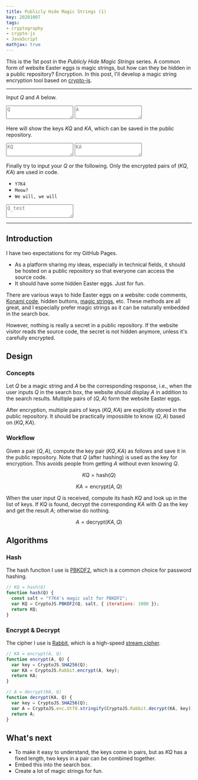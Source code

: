 ```yaml
---
title: Publicly Hide Magic Strings (1)
key: 20201007
tags:
- cryptography
- crypto-js
- JavaScript
mathjax: true
---
```


This is the 1st post in the _Publicly Hide Magic Strings_ series. A common form of website Easter eggs is magic strings, but how can they be hidden in a public repository? Encryption. In this post, I'll develop a magic string encryption tool based on [crypto-js](https://github.com/brix/crypto-js).



<!-- more -->



***

Input $Q$ and $A$ below.

<textarea id="Q" placeholder="Q" oninput="generateKeys()"></textarea>
<textarea id="A" placeholder="A" oninput="generateKeys()"></textarea>

Here will show the keys $KQ$ and $KA$, which can be saved in the public repository.

<textarea id="KQ" placeholder="KQ" readonly></textarea>
<textarea id="KA" placeholder="KA" readonly></textarea>

Finally try to input your $Q$ or the following. Only the encrypted pairs of $(KQ, KA)$ are used in code.

* `Y7K4`
* `Meow?`
* `We will, we will`

<textarea id="Q_test" placeholder="Q_test" oninput="validate()"></textarea>

***



## Introduction

I have two expectations for my GitHub Pages.

* As a platform sharing my ideas, especially in technical fields, it should be hosted on a public repository so that everyone can access the source code.
* It should have some hidden Easter eggs. Just for fun.

There are various ways to hide Easter eggs on a website: code comments, [Konami code](https://en.wikipedia.org/wiki/Konami_Code), hidden buttons, [magic strings](https://en.wikipedia.org/wiki/Magic_string), etc. These methods are all great, and I especially prefer magic strings as it can be naturally embedded in the search box.

However, nothing is really a secret in a public repository. If the website visitor reads the source code, the secret is not hidden anymore, unless it's carefully encrypted.



## Design

### Concepts

Let $Q$ be a magic string and $A$ be the corresponding response, i.e., when the user inputs $Q$ in the search box, the website should display $A$ in addition to the search results. Multiple pairs of $(Q, A)$ form the website Easter eggs.

After encryption, multiple pairs of keys $(KQ, KA)$ are explicitly stored in the public repository. It should be practically impossible to know $(Q, A)$ based on $(KQ, KA)$.



### Workflow

Given a pair $(Q, A)$, compute the key pair $(KQ, KA)$ as follows and save it in the public repository. Note that $Q$ (after hashing) is used as the key for encryption. This avoids people from getting $A$ without even knowing $Q$.

$$KQ = \mathrm{hash}(Q)$$

$$KA = \mathrm{encrypt}(A, Q)$$

When the user input $Q$ is received, compute its hash $KQ$ and look up in the list of keys. If $KQ$ is found, decrypt the corresponding $KA$ with $Q$ as the key and get the result $A$; otherwise do nothing.

$$A = \mathrm{decrypt}(KA, Q)$$



## Algorithms

### Hash

The hash function I use is [PBKDF2](https://en.wikipedia.org/wiki/PBKDF2), which is a common choice for password hashing.

```javascript
// KQ = hash(Q)
function hash(Q) {
  const salt = "Y7K4's magic salt for PBKDF2";
  var KQ = CryptoJS.PBKDF2(Q, salt, { iterations: 1000 });
  return KQ;
}
```



### Encrypt & Decrypt

The cipher I use is [Rabbit](https://en.wikipedia.org/wiki/Rabbit_(cipher)), which is a high-speed [stream cipher](https://en.wikipedia.org/wiki/Stream_cipher).

```javascript
// KA = encrypt(A, Q)
function encrypt(A, Q) {
  var key = CryptoJS.SHA256(Q);
  var KA = CryptoJS.Rabbit.encrypt(A, key);
  return KA;
}

// A = decrypt(KA, Q)
function decrypt(KA, Q) {
  var key = CryptoJS.SHA256(Q);
  var A = CryptoJS.enc.Utf8.stringify(CryptoJS.Rabbit.decrypt(KA, key));
  return A;
}
```



## What's next

* To make it easy to understand, the keys come in pairs, but as $KQ$ has a fixed length, two keys in a pair can be combined together.
* Embed this into the search box.
* Create a lot of magic strings for fun.



<!-- code -->

<script src="https://cdnjs.cloudflare.com/ajax/libs/jquery/3.5.1/jquery.min.js"></script>
<script src="https://cdnjs.cloudflare.com/ajax/libs/crypto-js/4.0.0/crypto-js.min.js"></script>
<script src="https://cdnjs.cloudflare.com/ajax/libs/noty/3.1.4/noty.min.js"></script>
<link rel="stylesheet" href="https://cdnjs.cloudflare.com/ajax/libs/noty/3.1.4/noty.min.css"/>
<link rel="stylesheet" href="/assets/20201007/style.css">
<script src='/assets/20201007/magic_string.js'></script>
